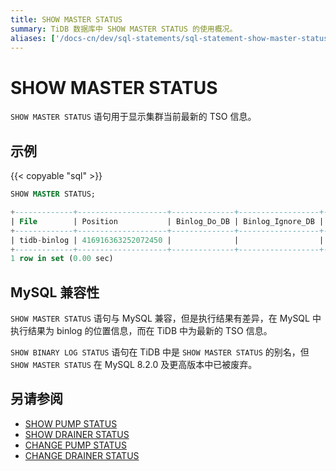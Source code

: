 ```yaml
---
title: SHOW MASTER STATUS
summary: TiDB 数据库中 SHOW MASTER STATUS 的使用概况。
aliases: ['/docs-cn/dev/sql-statements/sql-statement-show-master-status/']
---
```


# SHOW MASTER STATUS

`SHOW MASTER STATUS` 语句用于显示集群当前最新的 TSO 信息。

## 示例

{{< copyable "sql" >}}

```sql
SHOW MASTER STATUS;
```

```sql
+-------------+--------------------+--------------+------------------+-------------------+
| File        | Position           | Binlog_Do_DB | Binlog_Ignore_DB | Executed_Gtid_Set |
+-------------+--------------------+--------------+------------------+-------------------+
| tidb-binlog | 416916363252072450 |              |                  |                   |
+-------------+--------------------+--------------+------------------+-------------------+
1 row in set (0.00 sec)
```

## MySQL 兼容性

`SHOW MASTER STATUS` 语句与 MySQL 兼容，但是执行结果有差异，在 MySQL 中执行结果为 binlog 的位置信息，而在 TiDB 中为最新的 TSO 信息。

`SHOW BINARY LOG STATUS` 语句在 TiDB 中是 `SHOW MASTER STATUS` 的别名，但 `SHOW MASTER STATUS` 在 MySQL 8.2.0 及更高版本中已被废弃。

## 另请参阅

* [SHOW PUMP STATUS](/sql-statements/sql-statement-show-pump-status.md)
* [SHOW DRAINER STATUS](/sql-statements/sql-statement-show-drainer-status.md)
* [CHANGE PUMP STATUS](/sql-statements/sql-statement-change-pump.md)
* [CHANGE DRAINER STATUS](/sql-statements/sql-statement-change-drainer.md)
